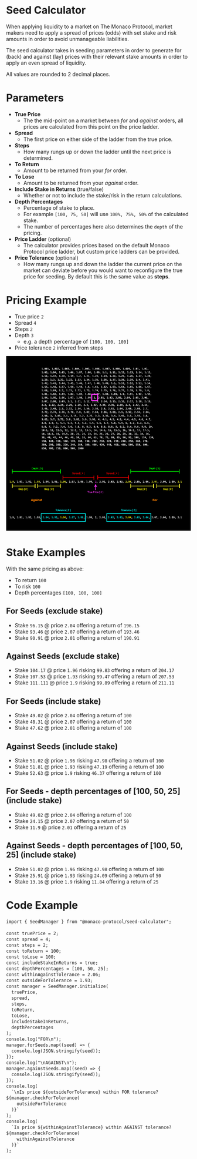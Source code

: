 # Seed Calculator

When applying liquidity to a market on The Monaco Protocol, market makers need to apply a spread of prices (odds) with set stake and risk amounts in order to avoid unmanageable liabilities.

The seed calculator takes in seeding parameters in order to generate for (back) and against (lay) prices with their relevant stake amounts in order to apply an even spread of liquidity.

All values are rounded to 2 decimal places.

# Parameters

- **True Price**
  - The the mid-point on a market between _for_ and _against_ orders, all prices are calculated from this point on the price ladder.
- **Spread**
  - The first price on either side of the ladder from the true price.
- **Steps**
  - How many rungs up or down the ladder until the next price is determined.
- **To Return**
  - Amount to be returned from your _for_ order.
- **To Lose**
  - Amount to be returned from your _against_ order.
- **Include Stake in Returns** (true/false)
  - Whether or not to include the stake/risk in the return calculations.
- **Depth Percentages**
  - Percentage of stake to place.
  - For example `[100, 75, 50]` will use `100%, 75%, 50%` of the calculated stake.
  - The number of percentages here also determines the `depth` of the pricing.
- **Price Ladder** (optional)
  - The calculator provides prices based on the default Monaco Protocol price ladder, but custom price ladders can be provided.
- **Price Tolerance** (optional)
  - How many rungs up and down the ladder the current price on the market can deviate before you would want to reconfigure the true price for seeding. By default this is the same value as **steps**.

# Pricing Example

- True price `2`
- Spread `4`
- Steps `2`
- Depth `3`
  - e.g. a depth percentage of `[100, 100, 100]`
- Price tolerance `2` inferred from steps

![](media/images/seed_example.png)

# Stake Examples

With the same pricing as above:

- To return `100`
- To risk `100`
- Depth percentages `[100, 100, 100]`

## For Seeds (exclude stake)

- Stake `96.15` @ price `2.04` offering a return of `196.15`
- Stake `93.46` @ price `2.07` offering a return of `193.46`
- Stake `90.91` @ price `2.01` offering a return of `190.91`

## Against Seeds (exclude stake)

- Stake `104.17` @ price `1.96` risking `99.83` offering a return of `204.17`
- Stake `107.53` @ price `1.93` risking `99.47` offering a return of `207.53`
- Stake `111.111` @ price `1.9` risking `99.89` offering a return of `211.11`

## For Seeds (include stake)

- Stake `49.02` @ price `2.04` offering a return of `100`
- Stake `48.31` @ price `2.07` offering a return of `100`
- Stake `47.62` @ price `2.01` offering a return of `100`

## Against Seeds (include stake)

- Stake `51.02` @ price `1.96` risking `47.98` offering a return of `100`
- Stake `51.81` @ price `1.93` risking `47.19` offering a return of `100`
- Stake `52.63` @ price `1.9` risking `46.37` offering a return of `100`

## For Seeds - depth percentages of [100, 50, 25] (include stake)

- Stake `49.02` @ price `2.04` offering a return of `100`
- Stake `24.15` @ price `2.07` offering a return of `50`
- Stake `11.9` @ price `2.01` offering a return of `25`

## Against Seeds - depth percentages of [100, 50, 25] (include stake)

- Stake `51.02` @ price `1.96` risking `47.98` offering a return of `100`
- Stake `25.91` @ price `1.93` risking `24.09` offering a return of `50`
- Stake `13.16` @ price `1.9` risking `11.84` offering a return of `25`

# Code Example

```
import { SeedManager } from "@monaco-protocol/seed-calculator";

const truePrice = 2;
const spread = 4;
const steps = 2;
const toReturn = 100;
const toLose = 100;
const includeStakeInReturns = true;
const depthPercentages = [100, 50, 25];
const withinAgainstTolerance = 2.06;
const outsideForTolerance = 1.93;
const manager = SeedManager.initialize(
  truePrice,
  spread,
  steps,
  toReturn,
  toLose,
  includeStakeInReturns,
  depthPercentages
);
console.log("FOR\n");
manager.forSeeds.map((seed) => {
  console.log(JSON.stringify(seed));
});
console.log("\nAGAINST\n");
manager.againstSeeds.map((seed) => {
  console.log(JSON.stringify(seed));
});
console.log(
  `\nIs price ${outsideForTolerance} within FOR tolerance? ${manager.checkForTolerance(
    outsideForTolerance
  )}`
);
console.log(
  `Is price ${withinAgainstTolerance} within AGAINST tolerance? ${manager.checkForTolerance(
    withinAgainstTolerance
  )}`
);

```
